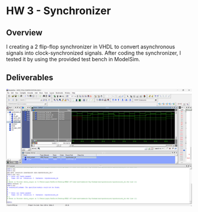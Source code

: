 # HW 3 - Synchronizer

## Overview
I creating a 2 flip-flop synchronizer in VHDL to convert asynchronous signals into clock-synchronized signals. After coding the synchronizer, I tested it by using the provided test bench in ModelSim.

## Deliverables
![Simulation Screenshot](assets/hw-3-sim-ss.png)
